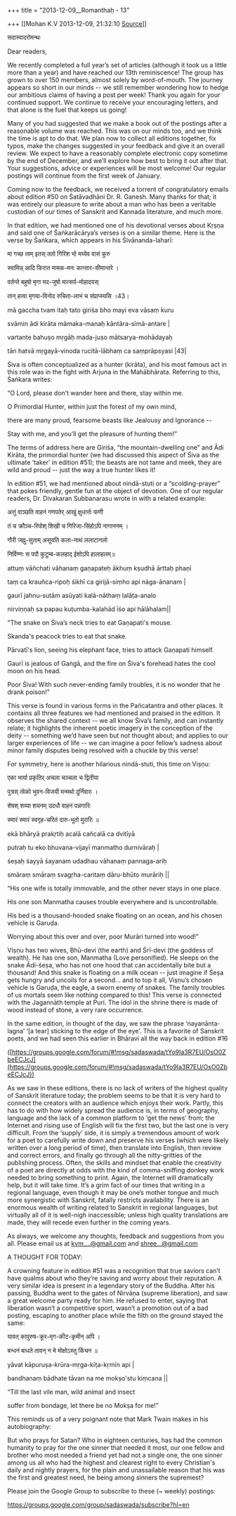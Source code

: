 +++
title = "2013-12-09__Romanthaḥ - 13"

+++
[[Mohan K.V	2013-12-09, 21:32:10 [Source](https://groups.google.com/g/sadaswada/c/xicV_N0_Ys8)]]



सदास्वादरोमन्थः

Dear readers,

  

We recently completed a full year’s set of articles (although it took us a little more than a year) and have reached our 13th reminiscence! The group has grown to over 150 members, almost solely by word-of-mouth. The journey appears so short in our minds -- we still remember wondering how to hedge our ambitious claims of having a post per week! Thank you again for your continued support. We continue to receive your encouraging letters, and that alone is the fuel that keeps us going!

  

Many of you had suggested that we make a book out of the postings after a reasonable volume was reached. This was on our minds too, and we think the time is apt to do that. We plan now to collect all editions together, fix typos, make the changes suggested in your feedback and give it an overall review. We expect to have a reasonably complete electronic copy sometime by the end of December, and we’ll explore how best to bring it out after that. Your suggestions, advice or experiences will be most welcome! Our regular postings will continue from the first week of January.

  

Coming now to the feedback, we received a torrent of congratulatory emails about edition #50 on Śatāvadhāni Dr. R. Ganesh. Many thanks for that; it was entirely our pleasure to write about a man who has been a veritable custodian of our times of Sanskrit and Kannada literature, and much more.

  

In that edition, we had mentioned one of his devotional verses about Kṛṣṇa and said one of Śaṅkarācārya’s verses is on a similar theme. Here is the verse by Śaṅkara, which appears in his Śivānanda-laharī:

  

मा गच्छ त्वम् इतस् ततो गिरिश भो मय्येव वासं कुरु

स्वामिन्न् आदि किरात मामक-मनः कान्तार-सीमान्तरे ।

वर्तन्ते बहुषो मृगा मद-जुषो मात्सर्य-मोहादयस्

तान् हत्वा मृगया-विनोद रुचिता-लाभं च संप्राप्स्यसि ।43।

mā gaccha tvam itaḥ tato giriśa bho mayi eva vāsaṃ kuru

svāmin ādi kirāta māmaka-manaḥ kāntāra-sīmā-antare \|

vartante bahuṣo mṛgāḥ mada-juṣo mātsarya-mohādayaḥ

tān hatvā mṛgayā-vinoda rucitā-lābhaṃ ca saṃprāpsyasi \|43\|

  

Śiva is often conceptualized as a hunter (kirāta), and his most famous act in this role was in the fight with Arjuna in the Mahābhārata. Referring to this, Śaṅkara writes:

  

“O Lord, please don’t wander here and there, stay within me.

O Primordial Hunter, within just the forest of my own mind,

there are many proud, fearsome beasts like Jealousy and Ignorance --

Stay with me, and you’ll get the pleasure of hunting them!”

  

The terms of address here are Giriśa, “the mountain-dwelling one” and Ādi Kirāta, the primordial hunter (we had discussed this aspect of Śiva as the ultimate ‘taker’ in edition #51); the beasts are not tame and meek, they are wild and proud -- just the way a true hunter likes it!

  

In edition #51, we had mentioned about nindā-stuti or a “scolding-prayer” that pokes friendly, gentle fun at the object of devotion. One of our regular readers, Dr. Divakaran Subbanarasu wrote in with a related example:

  

अत्तुं वाञ्छति वाहनं गणपतेर् आखुं क्षुधार्त्तः फणी

तं च क्रौञ्च-रिपोश् शिखी च गिरिजा-सिंहोऽपि नागाननम् ।

गौरी जह्नु-सुताम् असूयति कला-नाथं ललाटानलो

निर्विण्णः स पपौ कुटुम्ब-कलहाद् ईशोऽपि हालाहलम्॥

attuṃ vāñchati vāhanaṃ gaṇapateḥ ākhuṃ kṣudhā ārttaḥ phaṇī

taṃ ca krauñca-ripoḥ śikhī ca girijā-siṃho api nāga-ānanam \|

gaurī jahnu-sutām asūyati kalā-nāthaṃ lalāṭa-analo

nirviṇṇaḥ sa papau kuṭumba-kalahād īśo api hālāhalam\|\|

  

"The snake on Śiva’s neck tries to eat Gaṇapati's mouse.

Skanda's peacock tries to eat that snake.

Pārvatī's lion, seeing his elephant face, tries to attack Gaṇapati himself.

Gaurī is jealous of Gaṅgā, and the fire on Śiva's forehead hates the cool moon on his head.

Poor Śiva! With such never-ending family troubles, it is no wonder that he drank poison!"

  

This verse is found in various forms in the Pañcatantra and other places. It contains all three features we had mentioned and praised in the edition. It observes the shared context -- we all know Śiva’s family, and can instantly relate; it highlights the inherent poetic imagery in the conception of the deity -- something we’d have seen but not thought about; and applies to our larger experiences of life -- we can imagine a poor fellow’s sadness about minor family disputes being resolved with a chuckle by this verse!

  

For symmetry, here is another hilarious nindā-stuti, this time on Viṣṇu:

  

एका भार्या प्रकृतिर् अचला चञ्चला च द्वितीया

पुत्रस् त्वेको भुवन-विजयी मन्मथो दुर्निवारः ।

शेषश् शय्या शयनम् उदधौ वाहनं पन्नगारिः

स्मारं स्मारं स्वगृह-चरितं दारु-भूतो मुरारिः ॥

ekā bhāryā prakṛtiḥ acalā cañcalā ca dvitīyā

putraḥ tu eko bhuvana-vijayī manmatho durnivāraḥ \|

śeṣaḥ śayyā śayanam udadhau vāhanaṃ pannaga-ariḥ

smāraṃ smāraṃ svagṛha-caritaṃ dāru-bhūto murāriḥ \|\|

  

“His one wife is totally immovable, and the other never stays in one place.

His one son Manmatha causes trouble everywhere and is uncontrollable.

His bed is a thousand-hooded snake floating on an ocean, and his chosen vehicle is Garuḍa.

Worrying about this over and over, poor Murāri turned into wood!”

  

Viṣṇu has two wives, Bhū-devi (the earth) and Śrī-devi (the goddess of wealth). He has one son, Manmatha (Love personified). He sleeps on the snake Ādi-śeṣa, who has not one hood that can accidentally bite but a thousand! And this snake is floating on a milk ocean -- just imagine if Śeṣa gets hungry and uncoils for a second… and to top it all, Viṣṇu’s chosen vehicle is Garuḍa, the eagle, a sworn enemy of snakes. The family troubles of us mortals seem like nothing compared to this! This verse is connected with the Jagannāth temple at Puri. The idol in the shrine there is made of wood instead of stone, a very rare occurrence.

  

In the same edition, in thought of the day, we saw the phrase ‘nayanānta-lagna’ ‘\[a tear\] sticking to the edge of the eye’. This is a favorite of Sanskrit poets, and we had seen this earlier in Bhāravi all the way back in edition #16

([https://groups.google.com/forum/#!msg/sadaswada/tYo9Ia3R7EU/OsO0ZbeECJcJ](https://groups.google.com/forum/#!msg/sadaswada/tYo9Ia3R7EU/OsO0ZbeECJcJ))

  

As we saw in these editions, there is no lack of writers of the highest quality of Sanskrit literature today; the problem seems to be that it is very hard to connect the creators with an audience which enjoys their work. Partly, this has to do with how widely spread the audience is, in terms of geography, language and the lack of a common platform to ‘get the news’ from; the Internet and rising use of English will fix the first two, but the last one is very difficult. From the ‘supply’ side, it is simply a tremendous amount of work for a poet to carefully write down and preserve his verses (which were likely written over a long period of time), then translate into English, then review and correct errors, and finally go through all the nitty-gritties of the publishing process. Often, the skills and mindset that enable the creativity of a poet are directly at odds with the kind of comma-sniffing donkey work needed to bring something to print. Again, the Internet will dramatically help, but it will take time. It’s a grim fact of our times that writing in a regional language, even though it may be one’s mother tongue and much more synergistic with Sanskrit, fatally restricts availability. There is an enormous wealth of writing related to Sanskrit in regional languages, but virtually all of it is well-nigh inaccessible; unless high quality translations are made, they will recede even further in the coming years.

  

As always, we welcome any thoughts, feedback and suggestions from you all. Please email us at [kvm....@gmail.com]() and [shree...@gmail.com]()

  

A THOUGHT FOR TODAY:

  

A crowning feature in edition #51 was a recognition that true saviors can’t have qualms about who they’re saving and worry about their reputation. A very similar idea is present in a legendary story of the Buddha. After his passing, Buddha went to the gates of Nirvāṇa (supreme liberation), and saw a great welcome party ready for him. He refused to enter, saying that liberation wasn’t a competitive sport, wasn’t a promotion out of a bad posting, escaping to another place while the filth on the ground stayed the same:

  

यावत् कापुरुष-क्रूर-मृग-कीट-कृमीन् अपि ।

बन्धनं बाधते तावन् न मे मोक्षोऽस्तु किंचन ॥

yāvat kāpuruṣa-krūra-mṛga-kīṭa-kṛmīn api \|

bandhanaṃ bādhate tāvan na me mokṣo'stu kiṃcana \|\|

“Till the last vile man, wild animal and insect

suffer from bondage, let there be no Mokṣa for me!”

  

This reminds us of a very poignant note that Mark Twain makes in his autobiography:

  

But who prays for Satan? Who in eighteen centuries, has had the common humanity to pray for the one sinner that needed it most, our one fellow and brother who most needed a friend yet had not a single one, the one sinner among us all who had the highest and clearest right to every Christian's daily and nightly prayers, for the plain and unassailable reason that his was the first and greatest need, he being among sinners the supremest?

  

Please join the Google Group to subscribe to these (\~ weekly) postings:

<https://groups.google.com/group/sadaswada/subscribe?hl=en>

  


